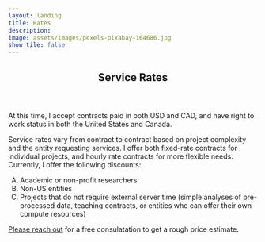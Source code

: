 ```yaml
---
layout: landing
title: Rates
description: 
image: assets/images/pexels-pixabay-164686.jpg
show_tile: false
---
```


<div id="main">
  <!-- One -->
<section id="one">
	<div class="inner">
		<header class="major">
			<h2>Service Rates</h2>
		</header>
		<p>At this time, I accept contracts paid in both USD and CAD, and have right to work status in both the United States and Canada.</p>
		<p>Service rates vary from contract to contract based on project complexity and the entity requesting services. I offer both fixed-rate contracts for individual projects, and hourly rate contracts for more flexible needs. Currently, I offer the following discounts:</p>
  <ol type="A">
  <li>Academic or non-profit researchers</li>
  <li>Non-US entities </li>
  <li>Projects that do not require external server time (simple analyses of pre-processed data, teaching contracts, or entities who can offer their own compute resources)</li>
</ol>
		<p><a href="mailto:kathryn.lande@mail.mcgill.ca">Please reach out</a> for a free consulatation to get a rough price estimate.</p>
	</div>
</section>
</div> 
